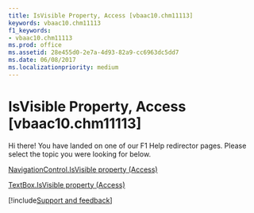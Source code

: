 ```yaml
---
title: IsVisible Property, Access [vbaac10.chm11113]
keywords: vbaac10.chm11113
f1_keywords:
- vbaac10.chm11113
ms.prod: office
ms.assetid: 28e455d0-2e7a-4d93-82a9-cc6963dc5dd7
ms.date: 06/08/2017
ms.localizationpriority: medium
---
```



# IsVisible Property, Access [vbaac10.chm11113]

Hi there! You have landed on one of our F1 Help redirector pages. Please select the topic you were looking for below.

[NavigationControl.IsVisible property (Access)](https://msdn.microsoft.com/library/659d5713-a385-bead-68a0-501a724e9210%28Office.15%29.aspx)

[TextBox.IsVisible property (Access)](https://msdn.microsoft.com/library/34487db4-6377-04f2-6848-a27dc5f4bab6%28Office.15%29.aspx)

[!include[Support and feedback](~/includes/feedback-boilerplate.md)]